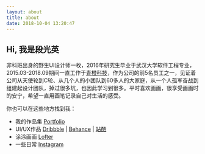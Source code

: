 ```yaml
---
layout: about
title: about
date: 2018-10-04 13:20:47
---
```


## Hi, 我是段光英
非科班出身的野生UI设计师一枚，2016年研究生毕业于武汉大学软件工程专业，2015.03-2018.09期间一直工作于[青橙科技](http://qingchengfit.cn/)，作为公司的前5名员工之一，见证着公司从天使轮到C轮、从几个人的小团队到60多人的大家庭，从一个人孤军奋战到组建起设计团队，掉过很多坑，也因此学习到很多。平时喜欢画画，很享受画画时的安宁，希望一直用画笔记录自己对生活的感受。

你也可以在这些地方找到我：

* 我的作品集 [Portfolio](https://clovertuan.github.io/resume/)
* UI/UX作品 [Dribbble](https://dribbble.com/clovertuan) | [Behance](https://www.behance.net/clovertuan) | [站酷](https://elsietuan.zcool.com.cn/)
* 涂涂画画 [Lofter](http://clovertuan.lofter.com/) 
* 一些日常 [Instagram](https://www.instagram.com/clovertuan)